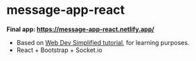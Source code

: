 # message-app-react
**Final app: https://message-app-react.netlify.app/**

* Based on [Web Dev Simplified tutorial](https://youtu.be/tBr-PybP_9c), for learning purposes.
* React + Bootstrap + Socket.io
